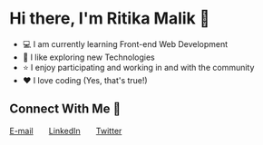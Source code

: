 # Hi there, I'm Ritika Malik 👋
* 💻 I am currently learning Front-end Web Development
* 💫 I like exploring new Technologies
* ⭐ I enjoy participating and working in and with the community
* ❤ I love coding (Yes, that's true!)

## Connect With Me 🌟
[E-mail](https://ritikamalik100102@gmail.com) &nbsp; &nbsp; &nbsp; [LinkedIn](https://www.linkedin.com/in/ritika-malik-must) &nbsp; &nbsp; &nbsp; [Twitter](https://twitter.com/Ritika287)  
